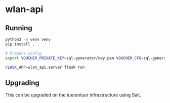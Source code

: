 # wlan-api

## Running

```bash
python3 -m venv venv
pip install .

# Prepare config
export VOUCHER_PRIVATE_KEY=sql-generator/key.pem VOUCHER_CFG=sql-generator/voucher.cfg VOUCHER_BIN=sql-generator/voucher FLASK_SECRET=asdf MYSQL_HOST=localhost MYSQL_USER=user MYSQL_PASSWORD=password

FLASK_APP=wlan_api.server flask run
```

## Upgrading

This can be upgraded on the tuerantuer infrastructure using Salt.
